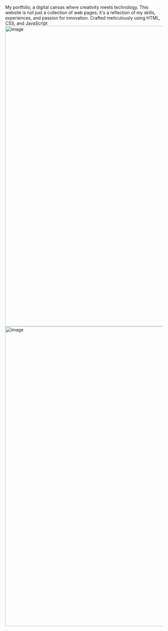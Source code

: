 My portfolio, a digital canvas where creativity meets technology. This website is not just a collection of web pages; it's a reflection of my skills, experiences, and passion for innovation. Crafted meticulously using HTML, CSS, and JavaScript
<img width="958" alt="image" src="https://github.com/Tharun0730/Personal-Portfolio/assets/133158803/a313625f-d68c-49ea-b2cf-31b9b36eb3cd">
<img width="955" alt="image" src="https://github.com/Tharun0730/Personal-Portfolio/assets/133158803/3c9f5fa7-0705-40ff-8f7e-445bca2c8d67">



